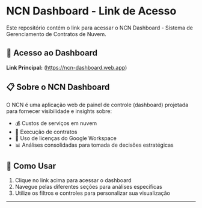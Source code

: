 # NCN Dashboard - Link de Acesso

Este repositório contém o link para acessar o NCN Dashboard - Sistema de Gerenciamento de Contratos de Nuvem.

## 🔗 Acesso ao Dashboard

**Link Principal:** (https://ncn-dashboard.web.app)

## 📋 Sobre o NCN Dashboard

O NCN é uma aplicação web de painel de controle (dashboard) projetada para fornecer visibilidade e insights sobre:

- 💰 Custos de serviços em nuvem
- 📄 Execução de contratos
- 👥 Uso de licenças do Google Workspace
- 📊 Análises consolidadas para tomada de decisões estratégicas

## 🚀 Como Usar

1. Clique no link acima para acessar o dashboard
2. Navegue pelas diferentes seções para análises específicas
3. Utilize os filtros e controles para personalizar sua visualização

---
